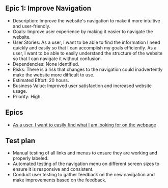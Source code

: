 ## Epic 1: Improve Navigation
* Description: Improve the website's navigation to make it more intuitive and user-friendly.
* Goals: Improve user experience by making it easier to navigate the website.
* User Stories:
As a user, I want to be able to find the information I need quickly and easily so that I can accomplish my goals efficiently.
As a user, I want to be able to easily understand the structure of the website so that I can navigate it without confusion.
* Dependencies: None identified.
* Risks: There is a risk that changes to the navigation could inadvertently make the website more difficult to use.
* Estimated Effort: 20 hours.
* Business Value: Improved user satisfaction and increased website usage.
* Priority: High.

## Epics
* [As a user, I want to easily find what I am looking for on the webpage](stories/story_1.1.1.md)

## Test plan
* Manual testing of all links and menus to ensure they are working and properly labeled.
* Automated testing of the navigation menu on different screen sizes to ensure it is responsive and consistent.
* Conduct user testing to gather feedback on the new navigation and make improvements based on the feedback.
